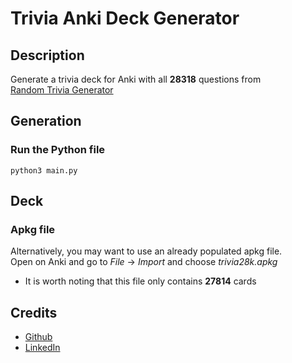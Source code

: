 # Trivia Anki Deck Generator

## Description

Generate a trivia deck for Anki with all **28318** questions from  
[Random Trivia Generator](https://www.randomtriviagenerator.com/)

## Generation

### Run the Python file

```console
python3 main.py
```

## Deck

### Apkg file

Alternatively, you may want to use an already populated apkg file.  
Open on Anki and go to _File_ -> _Import_ and choose _trivia28k.apkg_

- It is worth noting that this file only contains **27814** cards

## Credits

- [Github](https://github.com/ricardofig016)
- [LinkedIn](https://www.linkedin.com/in/ricardo-figueiredo-ba5245235/)
